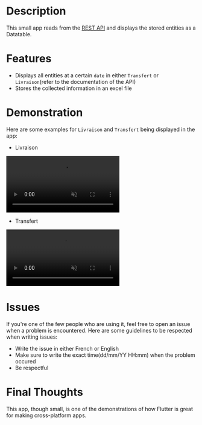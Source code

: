 # Description
This small app reads from the <a href="https://github.com/jspmic/rest-api">REST API</a> and displays the stored entities as a Datatable.

# Features
- Displays all entities at a certain `date` in either `Transfert` or `Livraison`(refer to the documentation of the API)
- Stores the collected information in an excel file

# Demonstration
Here are some examples for `Livraison` and `Transfert` being displayed in the app:
- Livraison

<video src="media/livraison.mp4" controls autoplay loop muted>
</video>

- Transfert

<video src="media/transfert.mp4" controls autoplay loop muted>
</video>

# Issues
If you're one of the few people who are using it, feel free to open an issue when a problem is encountered.
Here are some guidelines to be respected when writing issues:
- Write the issue in either French or English
- Make sure to write the exact time(dd/mm/YY HH:mm) when the problem occured
- Be respectful

# Final Thoughts
This app, though small, is one of the demonstrations of how Flutter is great for making cross-platform apps.
